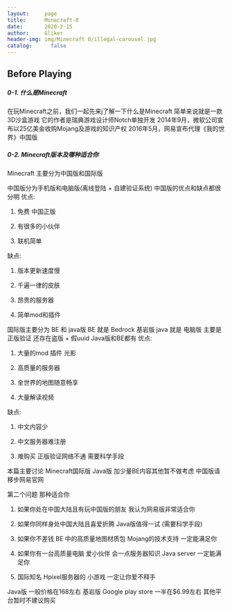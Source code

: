 ```yaml
---
layout:     page
title:      Minecraft-0
date:       2020-2-15
author:     Gliker
header-img: img/Minecraft 0/illegal-carousel.jpg
catalog:      false
---
```


## Before Playing

##### 0-1. 什么是Minecraft

在玩Minecraft之前，我们一起先来j了解一下什么是Minecraft 
简单来说就是一款3D沙盒游戏
它的作者是瑞典游戏设计师Notch单独开发
2014年9月，微软公司宣布以25亿美金收购Mojang及游戏的知识产权
2016年5月，网易宣布代理《我的世界》中国版

##### 0-2. Minecraft版本及哪种适合你

Minecraft 主要分为中国版和国际版

中国版分为手机版和电脑版(离线登陆 + 自建验证系统)
中国版的优点和缺点都很分明
优点:

1. 免费 中国正版

2. 有很多的小伙伴

3. 联机简单

缺点:

1. 版本更新速度慢

2. 千遍一律的皮肤

3. 昂贵的服务器 

4. 简单mod和插件


国际版主要分为 BE 和 java版
BE 就是 Bedrock 基岩版
java 就是 电脑版
主要是正版验证
还存在盗版 + 假uuid Java版和BE都有
优点:

1. 大量的mod 插件 光影

2. 高质量的服务器

3. 全世界的地图随意畅享

4. 大量解读视频

缺点:

1. 中文内容少

2. 中文服务器难注册

3. 难购买 正版验证网络不通 需要科学手段

本篇主要讨论 Minecraft国际版 Java版 加少量BE内容其他暂不做考虑
中国版请移步网易官网

第二个问题 那种适合你

1. 如果你处在中国大陆且有玩中国版的朋友 我认为网易版非常适合你

2. 如果你同样身处中国大陆且喜爱折腾 Java版值得一试 (需要科学手段)

3. 如果你不差钱 BE 中的高质量地图材质包 Mojang的技术支持 一定能满足你

4. 如果你有一台高质量电脑 爱小伙伴 会一点服务器知识 Java server 一定能满足你

5. 国际知名 Hpixel服务器的 小游戏 一定让你爱不释手

Java版 一般价格在168左右
基岩版 Google play store 一半在$6.99左右
其他平台暂时不建议购买
